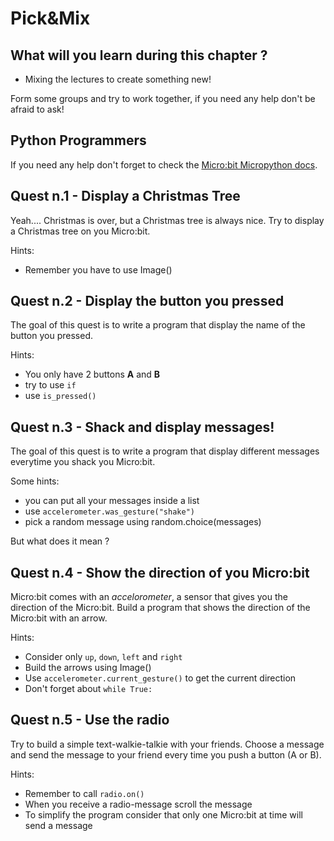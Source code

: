 # Pick&Mix

## What will you learn during this chapter ?

* Mixing the lectures to create something new!

Form some groups and try to work together, if you need any help don't be afraid to ask!

## Python Programmers
If you need any help don't forget to check the [Micro:bit Micropython docs](https://microbit-micropython.readthedocs.io).


## Quest  n.1 - Display a Christmas Tree
Yeah.... Christmas is over, but a Christmas tree is always nice.
Try to display a Christmas tree on you Micro:bit.

Hints:
* Remember you have to use Image()

## Quest n.2 - Display the button you pressed
The goal of this quest is to write a program that display the name of the button you pressed.

Hints:
* You only have 2 buttons __A__ and __B__
* try to use `if`
* use `is_pressed()`

## Quest n.3 - Shack and display messages!
The goal of this quest is to write a program that display different messages everytime you shack you Micro:bit.

Some hints:
* you can put all your messages inside a list
* use `accelerometer.was_gesture("shake")`
* pick a random message using random.choice(messages)

But what does it mean ?

## Quest n.4 - Show the direction of you Micro:bit
Micro:bit comes with an _accelorometer_, a sensor that gives you the direction of the Micro:bit.
Build a program that shows the direction of the Micro:bit with an arrow.

Hints:
* Consider only `up`, `down`, `left` and `right`
* Build the arrows using Image()
* Use `accelerometer.current_gesture()` to get the current direction
* Don't forget about `while True:`

## Quest n.5 - Use the radio
Try to build a simple text-walkie-talkie with your friends.
Choose a message and send the message to your friend every time you push a button (A or B).

Hints:
* Remember to call `radio.on()`
* When you receive a radio-message scroll the message
* To simplify the program consider that only one Micro:bit at time will send a message
